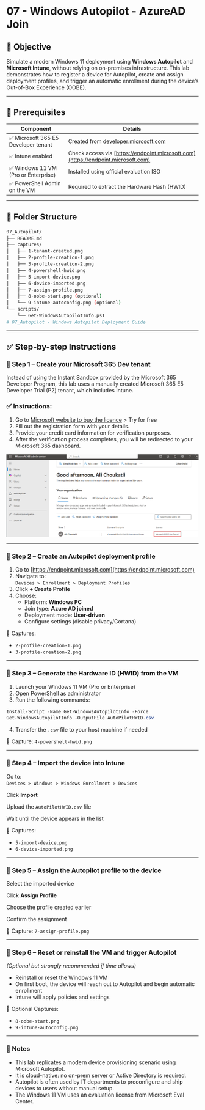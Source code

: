 # 07 - Windows Autopilot - AzureAD Join

## 🎯 Objective

Simulate a modern Windows 11 deployment using **Windows Autopilot** and **Microsoft Intune**, without relying on on-premises infrastructure. This lab demonstrates how to register a device for Autopilot, create and assign deployment profiles, and trigger an automatic enrollment during the device’s Out-of-Box Experience (OOBE).

---

## 🧰 Prerequisites

| Component | Details |
|----------|---------|
| ✅ Microsoft 365 E5 Developer tenant | Created from [developer.microsoft.com](https://developer.microsoft.com/en-us/microsoft-365/dev-program) |
| ✅ Intune enabled | Check access via [https://endpoint.microsoft.com](https://endpoint.microsoft.com) |
| ✅ Windows 11 VM (Pro or Enterprise) | Installed using official evaluation ISO |
| ✅ PowerShell Admin on the VM | Required to extract the Hardware Hash (HWID) |

---

## 🧱 Folder Structure

```bash
07_Autopilot/
├── README.md
├── captures/
│   ├── 1-tenant-created.png
│   ├── 2-profile-creation-1.png
│   ├── 3-profile-creation-2.png
│   ├── 4-powershell-hwid.png
│   ├── 5-import-device.png
│   ├── 6-device-imported.png
│   ├── 7-assign-profile.png
│   ├── 8-oobe-start.png (optional)
│   └── 9-intune-autoconfig.png (optional)
└── scripts/
    └── Get-WindowsAutopilotInfo.ps1
# 07_Autopilot - Windows Autopilot Deployment Guide
```
---

## ✅ Step-by-step Instructions

### 🧩 Step 1 – Create your Microsoft 365 Dev tenant

Instead of using the Instant Sandbox provided by the Microsoft 365 Developer Program, this lab uses a manually created Microsoft 365 E5 Developer Trial (P2) tenant, which includes Intune.

### ✅ Instructions:

1. Go to [Microsoft website to buy the licence](https://www.microsoft.com/en-ca/microsoft-365/enterprise/e3?activetab=pivot:overviewtab) > Try for free
2. Fill out the registration form with your details.  
3. Provide your credit card information for verification purposes.  
4. After the verification process completes, you will be redirected to your Microsoft 365 dashboard.  

![Dashboard_E3](https://github.com/AliChoukatli/CyberShield-Enterprise/blob/main/07_Autopilot/Screenshots/Licence_E3.png)

---

### 🧩 Step 2 – Create an Autopilot deployment profile

1. Go to [https://endpoint.microsoft.com](https://endpoint.microsoft.com)  
2. Navigate to:  
   `Devices > Enrollment > Deployment Profiles`  
3. Click **+ Create Profile**  
4. Choose:  
   - Platform: **Windows PC**  
   - Join type: **Azure AD joined**  
   - Deployment mode: **User-driven**  
   - Configure settings (disable privacy/Cortana)  

📸 Captures:  
- `2-profile-creation-1.png`  
- `3-profile-creation-2.png`

---

### 🧩 Step 3 – Generate the Hardware ID (HWID) from the VM

1. Launch your Windows 11 VM (Pro or Enterprise)  
2. Open PowerShell as administrator  
3. Run the following commands:

```powershell
Install-Script -Name Get-WindowsAutopilotInfo -Force
Get-WindowsAutopilotInfo -OutputFile AutoPilotHWID.csv
```

4. Transfer the `.csv` file to your host machine if needed

📸 Capture: `4-powershell-hwid.png`

---

### 🧩 Step 4 – Import the device into Intune

Go to:  
`Devices > Windows > Windows Enrollment > Devices`

Click **Import**

Upload the `AutoPilotHWID.csv` file

Wait until the device appears in the list

📸 Captures:  
- `5-import-device.png`  
- `6-device-imported.png`

---

### 🧩 Step 5 – Assign the Autopilot profile to the device

Select the imported device

Click **Assign Profile**

Choose the profile created earlier

Confirm the assignment

📸 Capture: `7-assign-profile.png`

---

### 🧩 Step 6 – Reset or reinstall the VM and trigger Autopilot

*(Optional but strongly recommended if time allows)*

- Reinstall or reset the Windows 11 VM  
- On first boot, the device will reach out to Autopilot and begin automatic enrollment  
- Intune will apply policies and settings

📸 Optional Captures:  
- `8-oobe-start.png`  
- `9-intune-autoconfig.png`

---

### 🧠 Notes

- This lab replicates a modern device provisioning scenario using Microsoft Autopilot.  
- It is cloud-native: no on-prem server or Active Directory is required.  
- Autopilot is often used by IT departments to preconfigure and ship devices to users without manual setup.  
- The Windows 11 VM uses an evaluation license from Microsoft Eval Center.

